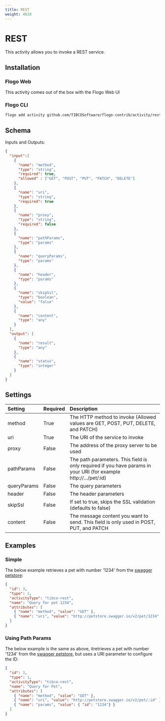 ```yaml
---
title: REST
weight: 4618
---
```

# REST
This activity allows you to invoke a REST service.

## Installation
### Flogo Web
This activity comes out of the box with the Flogo Web UI
### Flogo CLI
```bash
flogo add activity github.com/TIBCOSoftware/flogo-contrib/activity/rest
```

## Schema
Inputs and Outputs:

```json
{
  "input":[
    {
      "name": "method",
      "type": "string",
      "required": true,
      "allowed" : ["GET", "POST", "PUT", "PATCH", "DELETE"]
    },
    {
      "name": "uri",
      "type": "string",
      "required": true
    },
    {
      "name": "proxy",
      "type": "string",
      "required": false
    },
    {
      "name": "pathParams",
      "type": "params"
    },
    {
      "name": "queryParams",
      "type": "params"
    },
    {
      "name": "header",
      "type": "params"
    },
    {
      "name": "skipSsl",
      "type": "boolean",
      "value": "false"
    },
    {
      "name": "content",
      "type": "any"
    }
  ],
  "output": [
    {
      "name": "result",
      "type": "any"
    },
    {
      "name": "status",
      "type": "integer"
    }
  ]
}
```
## Settings
| Setting     | Required | Description |
|:------------|:---------|:------------|
| method      | True     | The HTTP method to invoke (Allowed values are GET, POST, PUT, DELETE, and PATCH) |         
| uri         | True     | The URI of the service to invoke |
| proxy       | False    | The address of the proxy server to be used |
| pathParams  | False    | The path parameters. This field is only required if you have params in your URI (for example http://.../pet/:id) |
| queryParams | False    | The query parameters |
| header      | False    | The header parameters |
| skipSsl     | False    | If set to true, skips the SSL validation (defaults to false)
| content     | False    | The message content you want to send. This field is only used in POST, PUT, and PATCH |


## Examples
### Simple
The below example retrieves a pet with number '1234' from the [swagger petstore](http://petstore.swagger.io):

```json
{
  "id": 3,
  "type": 1,
  "activityType": "tibco-rest",
  "name": "Query for pet 1234",
  "attributes": [
    { "name": "method", "value": "GET" },
    { "name": "uri", "value": "http://petstore.swagger.io/v2/pet/1234" }
  ]
}
```

### Using Path Params
The below example is the same as above, itretrieves a pet with number '1234' from the [swagger petstore](http://petstore.swagger.io), but uses a URI parameter to configure the ID:
```json
{
  "id": 3,
  "type": 1,
  "activityType": "tibco-rest",
  "name": "Query for Pet",
  "attributes": [
    { "name": "method", "value": "GET" },
    { "name": "uri", "value": "http://petstore.swagger.io/v2/pet/:id" },
    { "name": "params", "value": { "id": "1234"} }
  ]
}
```